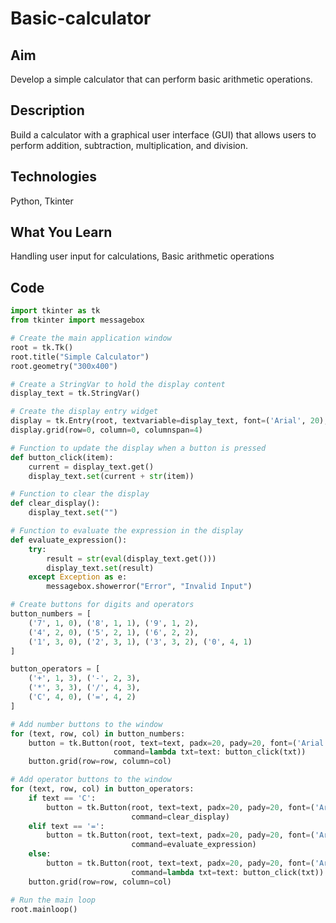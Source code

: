 # Basic-calculator


## Aim

Develop a simple calculator that can perform basic arithmetic operations.

## Description

Build a calculator with a graphical user interface (GUI) that allows users to perform addition, subtraction, multiplication, and division.

## Technologies

Python, Tkinter

## What You Learn

Handling user input for calculations, Basic arithmetic operations

## Code

```python
import tkinter as tk
from tkinter import messagebox

# Create the main application window
root = tk.Tk()
root.title("Simple Calculator")
root.geometry("300x400")

# Create a StringVar to hold the display content
display_text = tk.StringVar()

# Create the display entry widget
display = tk.Entry(root, textvariable=display_text, font=('Arial', 20), bd=10, insertwidth=2, width=14, borderwidth=4)
display.grid(row=0, column=0, columnspan=4)

# Function to update the display when a button is pressed
def button_click(item):
    current = display_text.get()
    display_text.set(current + str(item))

# Function to clear the display
def clear_display():
    display_text.set("")

# Function to evaluate the expression in the display
def evaluate_expression():
    try:
        result = str(eval(display_text.get()))
        display_text.set(result)
    except Exception as e:
        messagebox.showerror("Error", "Invalid Input")

# Create buttons for digits and operators
button_numbers = [
    ('7', 1, 0), ('8', 1, 1), ('9', 1, 2),
    ('4', 2, 0), ('5', 2, 1), ('6', 2, 2),
    ('1', 3, 0), ('2', 3, 1), ('3', 3, 2), ('0', 4, 1)
]

button_operators = [
    ('+', 1, 3), ('-', 2, 3),
    ('*', 3, 3), ('/', 4, 3),
    ('C', 4, 0), ('=', 4, 2)
]

# Add number buttons to the window
for (text, row, col) in button_numbers:
    button = tk.Button(root, text=text, padx=20, pady=20, font=('Arial', 18),
                       command=lambda txt=text: button_click(txt))
    button.grid(row=row, column=col)

# Add operator buttons to the window
for (text, row, col) in button_operators:
    if text == 'C':
        button = tk.Button(root, text=text, padx=20, pady=20, font=('Arial', 18),
                           command=clear_display)
    elif text == '=':
        button = tk.Button(root, text=text, padx=20, pady=20, font=('Arial', 18),
                           command=evaluate_expression)
    else:
        button = tk.Button(root, text=text, padx=20, pady=20, font=('Arial', 18),
                           command=lambda txt=text: button_click(txt))
    button.grid(row=row, column=col)

# Run the main loop
root.mainloop()
